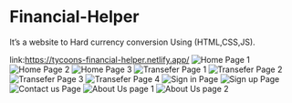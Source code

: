 # Financial-Helper
It’s a website to Hard currency conversion Using (HTML,CSS,JS).

link:https://tycoons-financial-helper.netlify.app/
![Home Page 1](https://user-images.githubusercontent.com/72581790/124403824-85585d80-dd38-11eb-9212-afd8a607bc1c.png)
![Home Page 2](https://user-images.githubusercontent.com/72581790/124403826-87222100-dd38-11eb-8388-0a6a328c78d5.png)
![Home Page 3](https://user-images.githubusercontent.com/72581790/124403827-88ebe480-dd38-11eb-9159-fab39f49c7a2.png)
![Transefer Page 1](https://user-images.githubusercontent.com/72581790/124403829-8b4e3e80-dd38-11eb-9d53-199437d85a5f.png)
![Transefer Page 2](https://user-images.githubusercontent.com/72581790/124403830-8c7f6b80-dd38-11eb-8174-93721b66c2dd.png)
![Transefer Page 3](https://user-images.githubusercontent.com/72581790/124403833-8db09880-dd38-11eb-9940-cb981ae63343.png)
![Transefer Page 4](https://user-images.githubusercontent.com/72581790/124403835-8f7a5c00-dd38-11eb-81ec-e5cc31b6245a.png)
![Sign in Page](https://user-images.githubusercontent.com/72581790/124403837-90ab8900-dd38-11eb-96e3-8e1cc91576a5.png)
![Sign up Page](https://user-images.githubusercontent.com/72581790/124403843-95703d00-dd38-11eb-94b7-fe646c74973b.png)
![Contact us Page](https://user-images.githubusercontent.com/72581790/124403846-9acd8780-dd38-11eb-980a-266f1f88c0e6.png)
![About Us page 1](https://user-images.githubusercontent.com/72581790/124403848-a02ad200-dd38-11eb-824b-9ac4ec6bc9b1.png)
![About Us page 2](https://user-images.githubusercontent.com/72581790/124403821-7ffb1300-dd38-11eb-8545-095e21f45b5a.png)

